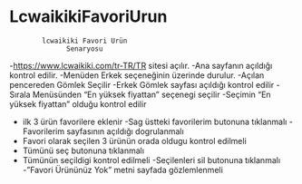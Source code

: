 # LcwaikikiFavoriUrun

            lcwaikiki Favori Ürün 
                  Senaryosu
-https://www.lcwaikiki.com/tr-TR/TR sitesi açılır.
-Ana sayfanın açıldığı kontrol edilir.
-Menüden Erkek seçeneğinin üzerinde durulur.
-Açılan pencereden Gömlek Seçilir
-Erkek Gömlek sayfası açıldığı kontrol edilir
-Sırala Menüsünden “En yüksek fiyattan” seçenegi seçilir
-Seçimin “En yüksek fiyattan” olduğu kontrol edilir
- ilk 3 ürün favorilere eklenir
-Sag üstteki favorilerim butonuna tıklanmalı
-Favorilerim sayfasının açıldığı dogrulanmalı
- Favori olarak seçilen 3 ürünün orada oldugu kontrol edilmeli
- Tümünü seç butonuna tıklanmalı
- Tümünün seçildigi kontrol edilmeli
-Seçilenleri sil butonuna tıklanmalı
-”Favori Ürününüz Yok” metni sayfada gözlemlenmeli
